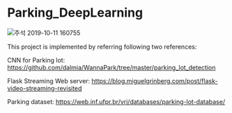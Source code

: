 # Parking_DeepLearning


![주석 2019-10-11 160755](https://user-images.githubusercontent.com/7313213/66631884-2be5fc00-ec42-11e9-9707-dd1102c7f2c4.jpg)



This project is implemented by referring following two references:

CNN for Parking lot:
https://github.com/dalmia/WannaPark/tree/master/parking_lot_detection

Flask Streaming Web server:
https://blog.miguelgrinberg.com/post/flask-video-streaming-revisited

Parking dataset:
https://web.inf.ufpr.br/vri/databases/parking-lot-database/
